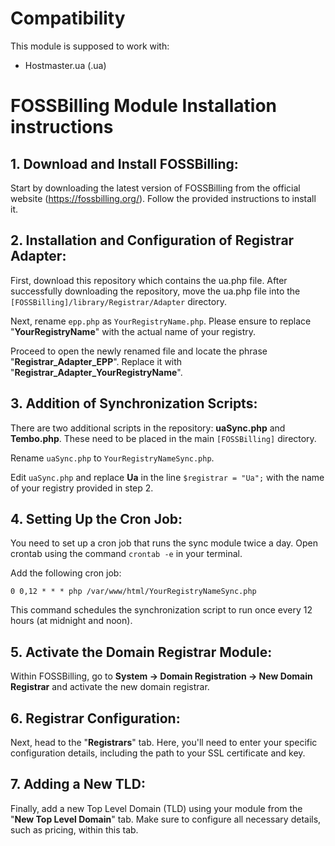 # Compatibility

This module is supposed to work with:

- Hostmaster.ua (.ua)

# FOSSBilling Module Installation instructions

## 1. Download and Install FOSSBilling:

Start by downloading the latest version of FOSSBilling from the official website (https://fossbilling.org/). Follow the provided instructions to install it.

## 2. Installation and Configuration of Registrar Adapter:

First, download this repository which contains the ua.php file. After successfully downloading the repository, move the ua.php file into the `[FOSSBilling]/library/Registrar/Adapter` directory.

Next, rename `epp.php` as `YourRegistryName.php`. Please ensure to replace "**YourRegistryName**" with the actual name of your registry.

Proceed to open the newly renamed file and locate the phrase "**Registrar_Adapter_EPP**". Replace it with "**Registrar_Adapter_YourRegistryName**".

## 3. Addition of Synchronization Scripts:

There are two additional scripts in the repository: **uaSync.php** and **Tembo.php**. These need to be placed in the main `[FOSSBilling]` directory.

Rename `uaSync.php` to `YourRegistryNameSync.php`.

Edit `uaSync.php` and replace **Ua** in the line `$registrar = "Ua";` with the name of your registry provided in step 2.

## 4. Setting Up the Cron Job:

You need to set up a cron job that runs the sync module twice a day. Open crontab using the command `crontab -e` in your terminal.

Add the following cron job:

`0 0,12 * * * php /var/www/html/YourRegistryNameSync.php`

This command schedules the synchronization script to run once every 12 hours (at midnight and noon).

## 5. Activate the Domain Registrar Module:

Within FOSSBilling, go to **System -> Domain Registration -> New Domain Registrar** and activate the new domain registrar.

## 6. Registrar Configuration:

Next, head to the "**Registrars**" tab. Here, you'll need to enter your specific configuration details, including the path to your SSL certificate and key.

## 7. Adding a New TLD:

Finally, add a new Top Level Domain (TLD) using your module from the "**New Top Level Domain**" tab. Make sure to configure all necessary details, such as pricing, within this tab.
